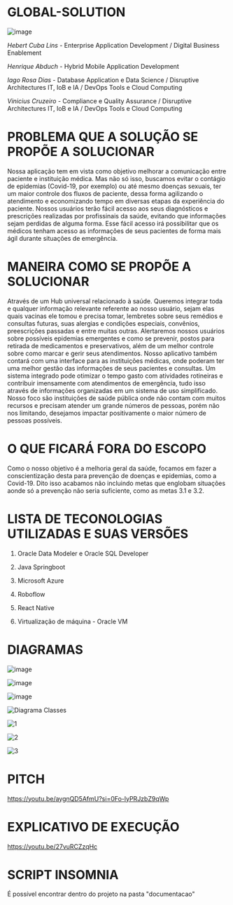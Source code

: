 # GLOBAL-SOLUTION

![image](https://github.com/HebertLins/Sprint-1-JAVA/assets/111543334/cfad3699-e26c-4688-ba36-528b5e970c8a)

*Hebert Cuba Lins*    - Enterprise Application Development / Digital Business Enablement

*Henrique Abduch*     - Hybrid Mobile Application Development

*Iago Rosa Dias*      - Database Application e Data Science / Disruptive Architectures IT, IoB e IA / DevOps Tools e Cloud Computing

*Vinicius Cruzeiro*   - Compliance e Quality Assurance / Disruptive Architectures IT, IoB e IA / DevOps Tools e Cloud Computing


# PROBLEMA QUE A SOLUÇÃO SE PROPÕE A SOLUCIONAR

Nossa aplicação tem em vista como objetivo melhorar a comunicação entre paciente e instituição médica. Mas não só isso, buscamos evitar o contágio de epidemias (Covid-19, por exemplo) ou até mesmo doenças sexuais, ter um maior controle dos fluxos de paciente, dessa forma agilizando o atendimento e economizando tempo em diversas etapas da experiência do paciente. Nossos usuários terão fácil acesso aos seus diagnósticos e prescrições realizadas por profissinais da saúde, evitando que informações sejam perdidas de alguma forma. Esse fácil acesso irá possibilitar que os médicos tenham acesso as informações de seus pacientes de forma mais ágil durante situações de emergência.

# MANEIRA COMO SE PROPÕE A SOLUCIONAR

Através de um Hub universal relacionado à saúde. Queremos integrar toda e qualquer informação relevante referente ao nosso usuário, sejam elas quais vacinas ele tomou e precisa tomar, lembretes sobre seus remédios e consultas futuras, suas alergias e condições especiais, convênios, preescrições passadas e entre muitas outras. Alertaremos nossos usuários sobre possíveis epidemias emergentes e como se prevenir, postos para retirada de medicamentos e preservativos, além de um melhor controle sobre como marcar e gerir seus atendimentos. 
Nosso aplicativo também contará com uma interface para as instituições médicas, onde poderam ter uma melhor gestão das informações de seus pacientes e consultas. Um sistema integrado pode otimizar o tempo gasto com atividades rotineiras e contribuir imensamente com atendimentos de emergência, tudo isso através de informações organizadas em um sistema de uso simplificado. Nosso foco são instituições de saúde pública onde não contam com muitos recursos e precisam atender um grande números de pessoas, porém não nos limitando, desejamos impactar positivamente o maior número de pessoas possíveis.

# O QUE FICARÁ FORA DO ESCOPO

Como o nosso objetivo é a melhoria geral da saúde, focamos em fazer a conscientização desta para prevenção de doenças e epidemias, como a Covid-19. Dito isso acabamos não incluindo metas que englobam situações aonde só a prevenção não seria suficiente, como as metas 3.1 e 3.2.

# LISTA DE TECONOLOGIAS UTILIZADAS E SUAS VERSÕES

1.	Oracle Data Modeler e Oracle SQL Developer
   
2.	Java Springboot
   
3.	Microsoft Azure
   
4.	Roboflow
   
5.	React Native

6.	Virtualização de máquina - Oracle VM


# DIAGRAMAS

![image](https://github.com/HebertLins/GLOBAL-SOLUTION---ENTERPRISE-APPLICATION-DEVELOPMENT/assets/111543334/55aeea84-3826-4423-baf4-67ee17147d36)

![image](https://github.com/HebertLins/GLOBAL-SOLUTION---ENTERPRISE-APPLICATION-DEVELOPMENT/assets/111543334/cb250a41-65a8-42a4-bc45-800f212fb478)

![image](https://github.com/HebertLins/GLOBAL-SOLUTION---ENTERPRISE-APPLICATION-DEVELOPMENT/assets/111543334/9d67b2b9-1c8f-4408-bbe5-3d13a7d91bd3)

![Diagrama Classes](https://github.com/HebertLins/GLOBAL-SOLUTION---ENTERPRISE-APPLICATION-DEVELOPMENT/assets/111543334/95bf37cc-1f1a-458d-add9-15632d184c59)

![1](https://github.com/HebertLins/GLOBAL-SOLUTION---ENTERPRISE-APPLICATION-DEVELOPMENT/assets/111543334/c50eabc9-d3c9-497d-a7e3-9f14fd30a073)

![2](https://github.com/HebertLins/GLOBAL-SOLUTION---ENTERPRISE-APPLICATION-DEVELOPMENT/assets/111543334/c051ea83-799f-4ef6-925d-1842f9f05451)

![3](https://github.com/HebertLins/GLOBAL-SOLUTION---ENTERPRISE-APPLICATION-DEVELOPMENT/assets/111543334/d63a1724-9d2a-46f4-b01c-d627d4e8c07c)

# PITCH

https://youtu.be/aygnQD5AfmU?si=0Fo-lyPRJzbZ9qWp

# EXPLICATIVO DE EXECUÇÃO

https://youtu.be/27vuRCZzqHc

# SCRIPT INSOMNIA

É possível encontrar dentro do projeto na pasta "documentacao"
